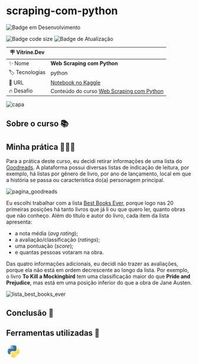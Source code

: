 # scraping-com-python

![Badge em Desenvolvimento](http://img.shields.io/static/v1?label=STATUS&message=EM%20DESENVOLVIMENTO&color=GREEN&style=for-the-badge)

![Badge code size](https://img.shields.io/github/languages/code-size/fab-souza/scraping-com-python)
![Badge de Atualização](https://img.shields.io/github/last-commit/fab-souza/scraping-com-python)


| :placard: Vitrine.Dev |    |
| -------------  | --- |
| :sparkles: Nome        | **Web Scraping com Python**
| :label: Tecnologias | python
| :rocket: URL         | [Notebook no Kaggle](https://www.kaggle.com/code/fabianadesouza/web-scraping-com-python)
| :fire: Desafio     | Conteúdo do curso [Web Scraping com Python](https://cursos.alura.com.br/course/web-scraping-data-science-python)


![capa](https://user-images.githubusercontent.com/67301805/217316982-41393a7a-ac78-49e2-85a5-f53e314d04d5.jpg)

## Sobre o curso 📚






## Minha prática 👩🏻‍💻
Para a prática deste curso, eu decidi retirar informações de uma lista do [Goodreads](https://www.goodreads.com/). A plataforma possui diversas listas de indicação de leitura, por exemplo, há listas por gênero de livro, por ano de lançamento, local em que a história se passa ou característica do(a) personagem principal. 

![pagina_goodreads](https://user-images.githubusercontent.com/67301805/218314254-2cbae394-3426-4afb-aa19-361f10a54dc8.png)

Eu escolhi trabalhar com a lista [Best Books Ever](https://www.goodreads.com/list/show/1.Best_Books_Ever), porque logo nas 20 primeiras posições há tanto livros que já li ou que quero ler, quanto obras que não conheço. Além do título e autor do livro, cada item da lista apresenta: 
- a nota média (*avg rating*);
- a avaliação/classificação (*ratings*);
- uma pontuação (*score*);
- e quantas pessoas votaram na obra.

Das quatro informações adicionais, eu decidi não trazer as avaliações, porque ela não está em ordem decrescente ao longo da lista. Por exemplo, o livro **To Kill a Mockingbird** tem uma classificação maior do que **Pride and Prejudice**, mas está em uma posição inferior do que a obra de Jane Austen.

![lista_best_books_ever](https://user-images.githubusercontent.com/67301805/218316399-d31f859a-a498-4f80-82cd-87cf3d47e97d.png)





## Conclusão 🏁






## Ferramentas utilizadas 🧰 
<p> <a href="https://www.python.org" target="_blank" rel="noreferrer"> <img src="https://raw.githubusercontent.com/devicons/devicon/master/icons/python/python-original.svg" alt="python" width="40" height="40"/> </a>
    </p>

